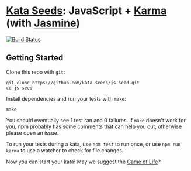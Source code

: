 # [Kata Seeds](http://kata-seeds.github.io): JavaScript + [Karma](http://karma-runner.github.io/) (with [Jasmine](http://jasmine.github.io/))
[![Build Status](https://travis-ci.org/kata-seeds/js-karma-seed.svg?branch=master)](https://travis-ci.org/kata-seeds/js-karma-seed)

## Getting Started

Clone this repo with `git`:

    git clone https://github.com/kata-seeds/js-seed.git
    cd js-seed

Install dependencies and run your tests with `make`:

    make

You should eventually see 1 test ran and 0 failures. If `make` doesn't work for you, npm probably has some comments that can help you out, otherwise please open an issue.

To run your tests during a kata, use `npm test` to run once, or use `npm run karma` to
use a watcher to check for file changes.

Now you can start your kata! May we suggest the [Game of Life](http://en.wikipedia.org/wiki/Conway's_Game_of_Life)?
